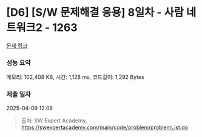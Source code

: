 # [D6] [S/W 문제해결 응용] 8일차 - 사람 네트워크2 - 1263 

[문제 링크](https://swexpertacademy.com/main/code/problem/problemDetail.do?contestProbId=AV18P2B6Iu8CFAZN) 

### 성능 요약

메모리: 102,408 KB, 시간: 1,128 ms, 코드길이: 1,292 Bytes

### 제출 일자

2025-04-09 12:08



> 출처: SW Expert Academy, https://swexpertacademy.com/main/code/problem/problemList.do